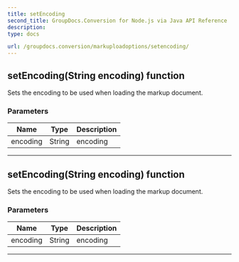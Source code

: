 ```yaml
---
title: setEncoding
second_title: GroupDocs.Conversion for Node.js via Java API Reference
description: 
type: docs

url: /groupdocs.conversion/markuploadoptions/setencoding/
---
```


## setEncoding(String encoding)  function
Sets the encoding to be used when loading the markup document.

### Parameters

| Name | Type | Description |
| --- | --- | --- |
| encoding | String | encoding |


---


## setEncoding(String encoding)  function
Sets the encoding to be used when loading the markup document.

### Parameters

| Name | Type | Description |
| --- | --- | --- |
| encoding | String | encoding |


---


